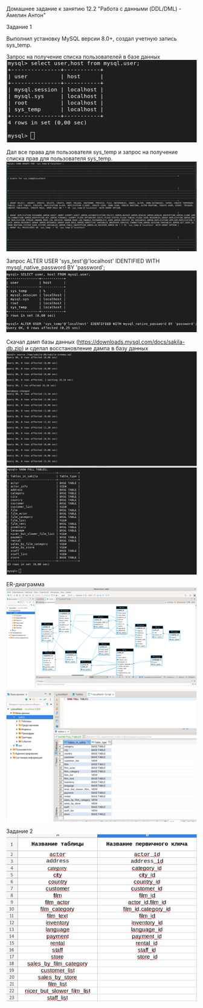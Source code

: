 Домашнее задание к занятию 12.2 "Работа с данными (DDL/DML) - Амелин Антон"

Задание 1

Выполнил установку MySQL версии 8.0+, создал учетную запись sys_temp.

Запрос на получение списка пользователей в базе данных
![alt test](https://raw.githubusercontent.com/xZuLuSx/disaster-recovery/main/img/ddl1.png)

Дал все права для пользователя sys_temp и запрос на получение списка прав для пользователя sys_temp.
![alt test](https://raw.githubusercontent.com/xZuLuSx/disaster-recovery/main/img/ddl2.png)

Запрос ALTER USER 'sys_test'@'localhost' IDENTIFIED WITH mysql_native_password BY 'password';
![alt test](https://raw.githubusercontent.com/xZuLuSx/disaster-recovery/main/img/ddl3.png)

Скачал дамп базы данных (https://downloads.mysql.com/docs/sakila-db.zip) и сделал восстановление дампа в базу данных
![alt test](https://raw.githubusercontent.com/xZuLuSx/disaster-recovery/main/img/ddl4.png)
![alt test](https://raw.githubusercontent.com/xZuLuSx/disaster-recovery/main/img/ddl5.png)

ER-диаграмма
![alt test](https://raw.githubusercontent.com/xZuLuSx/disaster-recovery/main/img/ddl6.png)
![alt test](https://raw.githubusercontent.com/xZuLuSx/disaster-recovery/main/img/ddl7.png)

Задание 2
![alt test](https://raw.githubusercontent.com/xZuLuSx/disaster-recovery/main/img/ddl8.png)
